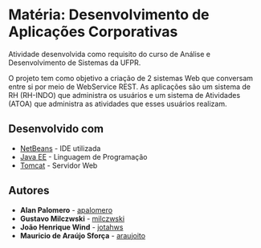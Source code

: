 
# Matéria: Desenvolvimento de Aplicações Corporativas

Atividade desenvolvida como requisito do curso de Análise e Desenvolvimento de Sistemas da UFPR. 

O projeto tem como objetivo a criação de 2 sistemas Web que conversam entre si por meio de WebService REST. As aplicações são um sistema de RH (RH-INDO) que administra os usuários e um sistema de Atividades (ATOA) que administra as atividades que esses usuários realizam.


## Desenvolvido com

* [NetBeans](https://netbeans.org/downloads/) - IDE utilizada
* [Java EE](http://www.oracle.com/technetwork/java/javaee/overview/index.html) - Linguagem de Programação
* [Tomcat](http://tomcat.apache.org) - Servidor Web

## Autores

* **Alan Palomero** - [apalomero](https://github.com/apalomero)
* **Gustavo Milczwski** - [milczwski](https://github.com/milczwski)
* **João Henrique Wind** - [jotahws](https://github.com/jotahws)
* **Mauricio de Araújo Sforça** - [araujoito](https://github.com/araujoito)
